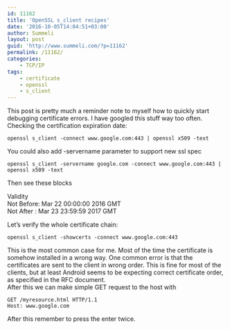 ```yaml
---
id: 11162
title: 'OpenSSL s_client recipes'
date: '2016-10-05T14:04:51+03:00'
author: Summeli
layout: post
guid: 'http://www.summeli.com/?p=11162'
permalink: /11162/
categories:
    - TCP/IP
tags:
    - certificate
    - openssl
    - s_client
---
```


This post is pretty much a reminder note to myself how to quickly start debugging certificate errors. I have googled this stuff way too often.  
Checking the certification expiration date:

```
openssl s_client -connect www.google.com:443 | openssl x509 -text
```

You could also add -servername parameter to support new ssl spec

```
openssl s_client -servername google.com -connect www.google.com:443 | openssl x509 -text 
```

Then see these blocks

Validity  
Not Before: Mar 22 00:00:00 2016 GMT  
Not After : Mar 23 23:59:59 2017 GMT

Let’s verify the whole certificate chain:

```
openssl s_client -showcerts -connect www.google.com:443
```

This is the most common case for me. Most of the time the certificate is somehow installed in a wrong way. One common error is that the certificates are sent to the client in wrong order. This is fine for most of the clients, but at least Android seems to be expecting correct certificate order, as specified in the RFC document.  
After this we can make simple GET request to the host with

```
GET /myresource.html HTTP/1.1
Host: www.google.com
```

After this remember to press the enter twice.